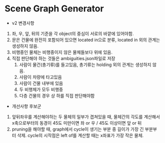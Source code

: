 # Scene Graph Generator

* v2 변경사항
1. 좌, 우, 앞, 뒤의 기준을 각 object의 중심이 서로의 바깥에 있어야함.
2. 문은 건물에 완전히 포함되어 있으면 located in으로 분류, located in 외의 관계는 생성하지 않음.
3. 비행중인 물체는 비행중이지 않은 물체들보다 위에 있음.
4. 직접 판단해야 하는 것들은 ambiguities.json파일로 저장
   1. 사람이 물건(총기류)를 들고있음, 총기류는 holding 외의 관계는 생성하지 않음.
   2. 사람이 차량에 타고있음
   3. 사람이 건물 내부에 있음
   4. 두 비행체가 모두 비행중
   5. 다층 건물의 경우 상 하를 직접 판단해야함


* 개선사항 후보군
1. 앞뒤좌우를 계산해야하는 두 물체의 일부가 겹쳐있을 때, 물체간의 각도를 계산해서 x축으로부터의 동경이 45도 미만이면 좌 or 우 / 45도 이상이면 앞 or 뒤
2. pruning을 해야할 때, graph에서 cycle이 생기는 부분 중 길이가 가장 긴 부분부터 삭제. cycle의 시작점은 left of를 계산할 때는 x좌표가 가장 작은 물체.
